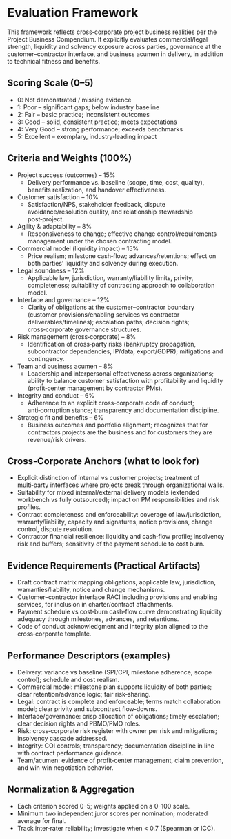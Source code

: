 # Evaluation Framework

This framework reflects cross‑corporate project business realities per the Project Business Compendium. It explicitly evaluates commercial/legal strength, liquidity and solvency exposure across parties, governance at the customer–contractor interface, and business acumen in delivery, in addition to technical fitness and benefits.

## Scoring Scale (0–5)
- 0: Not demonstrated / missing evidence
- 1: Poor – significant gaps; below industry baseline
- 2: Fair – basic practice; inconsistent outcomes
- 3: Good – solid, consistent practice; meets expectations
- 4: Very Good – strong performance; exceeds benchmarks
- 5: Excellent – exemplary, industry‑leading impact

## Criteria and Weights (100%)
- Project success (outcomes) – 15%
  - Delivery performance vs. baseline (scope, time, cost, quality), benefits realization, and handover effectiveness.
- Customer satisfaction – 10%
  - Satisfaction/NPS, stakeholder feedback, dispute avoidance/resolution quality, and relationship stewardship post‑project.
- Agility & adaptability – 8%
  - Responsiveness to change; effective change control/requirements management under the chosen contracting model.
- Commercial model (liquidity impact) – 15%
  - Price realism; milestone cash‑flow; advances/retentions; effect on both parties’ liquidity and solvency during execution.
- Legal soundness – 12%
  - Applicable law, jurisdiction, warranty/liability limits, privity, completeness; suitability of contracting approach to collaboration model.
- Interface and governance – 12%
  - Clarity of obligations at the customer–contractor boundary (customer provisions/enabling services vs contractor deliverables/timelines); escalation paths; decision rights; cross‑corporate governance structures.
- Risk management (cross‑corporate) – 8%
  - Identification of cross‑party risks (bankruptcy propagation, subcontractor dependencies, IP/data, export/GDPR); mitigations and contingency.
- Team and business acumen – 8%
  - Leadership and interpersonal effectiveness across organizations; ability to balance customer satisfaction with profitability and liquidity (profit‑center management by contractor PMs).
- Integrity and conduct – 6%
  - Adherence to an explicit cross‑corporate code of conduct; anti‑corruption stance; transparency and documentation discipline.
- Strategic fit and benefits – 6%
  - Business outcomes and portfolio alignment; recognizes that for contractors projects are the business and for customers they are revenue/risk drivers.

## Cross‑Corporate Anchors (what to look for)
- Explicit distinction of internal vs customer projects; treatment of multi‑party interfaces where projects break through organizational walls.
- Suitability for mixed internal/external delivery models (extended workbench vs fully outsourced); impact on PM responsibilities and risk profiles.
- Contract completeness and enforceability: coverage of law/jurisdiction, warranty/liability, capacity and signatures, notice provisions, change control, dispute resolution.
- Contractor financial resilience: liquidity and cash‑flow profile; insolvency risk and buffers; sensitivity of the payment schedule to cost burn.

## Evidence Requirements (Practical Artifacts)
- Draft contract matrix mapping obligations, applicable law, jurisdiction, warranties/liability, notice and change mechanisms.
- Customer–contractor interface RACI including provisions and enabling services, for inclusion in charter/contract attachments.
- Payment schedule vs cost‑burn cash‑flow curve demonstrating liquidity adequacy through milestones, advances, and retentions.
- Code of conduct acknowledgment and integrity plan aligned to the cross‑corporate template.

## Performance Descriptors (examples)
- Delivery: variance vs baseline (SPI/CPI, milestone adherence, scope control); schedule and cost realism.
- Commercial model: milestone plan supports liquidity of both parties; clear retention/advance logic; fair risk‑sharing.
- Legal: contract is complete and enforceable; terms match collaboration model; clear privity and subcontract flow‑downs.
- Interface/governance: crisp allocation of obligations; timely escalation; clear decision rights and PBMO/PMO roles.
- Risk: cross‑corporate risk register with owner per risk and mitigations; insolvency cascade addressed.
- Integrity: COI controls; transparency; documentation discipline in line with contract performance guidance.
- Team/acumen: evidence of profit‑center management, claim prevention, and win‑win negotiation behavior.

## Normalization & Aggregation
- Each criterion scored 0–5; weights applied on a 0–100 scale.
- Minimum two independent juror scores per nomination; moderated average for final.
- Track inter‑rater reliability; investigate when < 0.7 (Spearman or ICC).

